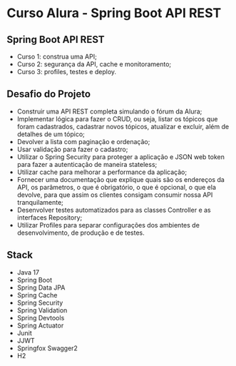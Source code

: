 # Curso Alura - Spring Boot API REST

## Spring Boot API REST
- Curso 1: construa uma API;
- Curso 2: segurança da API, cache e monitoramento;
- Curso 3: profiles, testes e deploy.

## Desafio do Projeto
- Construir uma API REST completa simulando o fórum da Alura;
- Implementar lógica para fazer o CRUD, ou seja, listar os tópicos que foram cadastrados, cadastrar novos tópicos, atualizar e excluir, além de detalhes de um tópico;
- Devolver a lista com paginação e ordenação;
- Usar validação para fazer o cadastro;
- Utilizar o Spring Security para proteger a aplicação e JSON web token para fazer a autenticação de maneira stateless;
- Utilizar cache para melhorar a performance da aplicação;
- Fornecer uma documentação que explique quais são os endereços da API, os parâmetros, o que é obrigatório, o que é opcional, o que ela devolve, para que assim os clientes consigam consumir nossa API tranquilamente;
- Desenvolver testes automatizados para as classes Controller e as interfaces Repository;
- Utilizar Profiles para separar configurações dos ambientes de desenvolvimento, de produção e de testes.


## Stack

- Java 17
- Spring Boot
- Spring Data JPA
- Spring Cache
- Spring Security
- Spring Validation
- Spring Devtools
- Spring Actuator
- Junit
- JJWT
- Springfox Swagger2
- H2
